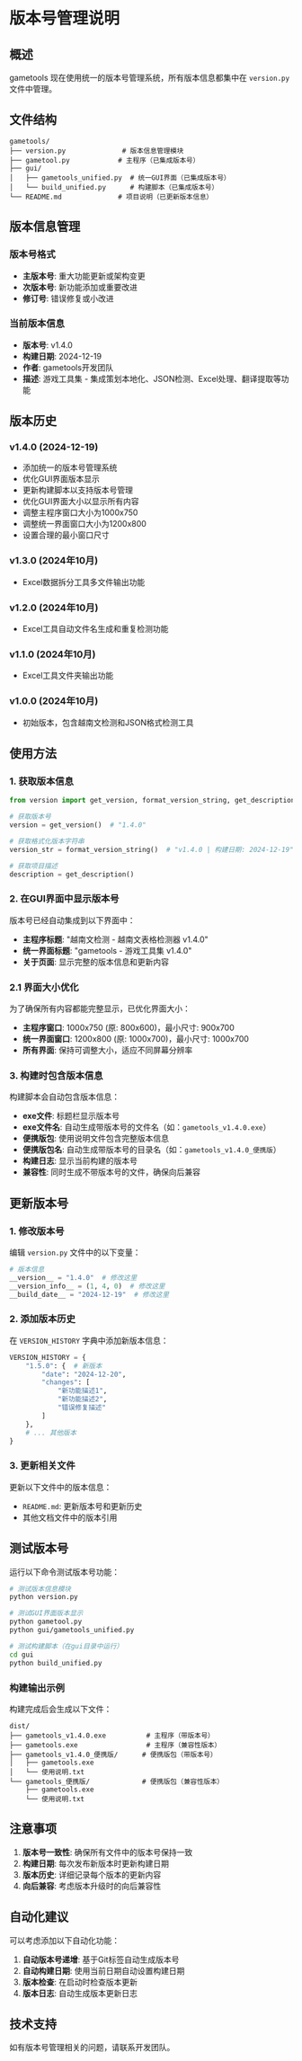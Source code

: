 # 版本号管理说明

## 概述

gametools 现在使用统一的版本号管理系统，所有版本信息都集中在 `version.py` 文件中管理。

## 文件结构

```
gametools/
├── version.py              # 版本信息管理模块
├── gametool.py            # 主程序（已集成版本号）
├── gui/
│   ├── gametools_unified.py  # 统一GUI界面（已集成版本号）
│   └── build_unified.py      # 构建脚本（已集成版本号）
└── README.md              # 项目说明（已更新版本信息）
```

## 版本信息管理

### 版本号格式

- **主版本号**: 重大功能更新或架构变更
- **次版本号**: 新功能添加或重要改进
- **修订号**: 错误修复或小改进

### 当前版本信息

- **版本号**: v1.4.0
- **构建日期**: 2024-12-19
- **作者**: gametools开发团队
- **描述**: 游戏工具集 - 集成策划本地化、JSON检测、Excel处理、翻译提取等功能

## 版本历史

### v1.4.0 (2024-12-19)
- 添加统一的版本号管理系统
- 优化GUI界面版本显示
- 更新构建脚本以支持版本号管理
- 优化GUI界面大小以显示所有内容
- 调整主程序窗口大小为1000x750
- 调整统一界面窗口大小为1200x800
- 设置合理的最小窗口尺寸

### v1.3.0 (2024年10月)
- Excel数据拆分工具多文件输出功能

### v1.2.0 (2024年10月)
- Excel工具自动文件名生成和重复检测功能

### v1.1.0 (2024年10月)
- Excel工具文件夹输出功能

### v1.0.0 (2024年10月)
- 初始版本，包含越南文检测和JSON格式检测工具

## 使用方法

### 1. 获取版本信息

```python
from version import get_version, format_version_string, get_description

# 获取版本号
version = get_version()  # "1.4.0"

# 获取格式化版本字符串
version_str = format_version_string()  # "v1.4.0 | 构建日期: 2024-12-19"

# 获取项目描述
description = get_description()
```

### 2. 在GUI界面中显示版本号

版本号已经自动集成到以下界面中：

- **主程序标题**: "越南文检测 - 越南文表格检测器 v1.4.0"
- **统一界面标题**: "gametools - 游戏工具集 v1.4.0"
- **关于页面**: 显示完整的版本信息和更新内容

### 2.1 界面大小优化

为了确保所有内容都能完整显示，已优化界面大小：

- **主程序窗口**: 1000x750 (原: 800x600)，最小尺寸: 900x700
- **统一界面窗口**: 1200x800 (原: 1000x700)，最小尺寸: 1000x700
- **所有界面**: 保持可调整大小，适应不同屏幕分辨率

### 3. 构建时包含版本信息

构建脚本会自动包含版本信息：

- **exe文件**: 标题栏显示版本号
- **exe文件名**: 自动生成带版本号的文件名（如：`gametools_v1.4.0.exe`）
- **便携版包**: 使用说明文件包含完整版本信息
- **便携版包名**: 自动生成带版本号的目录名（如：`gametools_v1.4.0_便携版`）
- **构建日志**: 显示当前构建的版本号
- **兼容性**: 同时生成不带版本号的文件，确保向后兼容

## 更新版本号

### 1. 修改版本号

编辑 `version.py` 文件中的以下变量：

```python
# 版本信息
__version__ = "1.4.0"  # 修改这里
__version_info__ = (1, 4, 0)  # 修改这里
__build_date__ = "2024-12-19"  # 修改这里
```

### 2. 添加版本历史

在 `VERSION_HISTORY` 字典中添加新版本信息：

```python
VERSION_HISTORY = {
    "1.5.0": {  # 新版本
        "date": "2024-12-20",
        "changes": [
            "新功能描述1",
            "新功能描述2",
            "错误修复描述"
        ]
    },
    # ... 其他版本
}
```

### 3. 更新相关文件

更新以下文件中的版本信息：

- `README.md`: 更新版本号和更新历史
- 其他文档文件中的版本引用

## 测试版本号

运行以下命令测试版本号功能：

```bash
# 测试版本信息模块
python version.py

# 测试GUI界面版本显示
python gametool.py
python gui/gametools_unified.py

# 测试构建脚本（在gui目录中运行）
cd gui
python build_unified.py
```

### 构建输出示例

构建完成后会生成以下文件：

```
dist/
├── gametools_v1.4.0.exe          # 主程序（带版本号）
├── gametools.exe                 # 主程序（兼容性版本）
├── gametools_v1.4.0_便携版/      # 便携版包（带版本号）
│   ├── gametools.exe
│   └── 使用说明.txt
└── gametools_便携版/             # 便携版包（兼容性版本）
    ├── gametools.exe
    └── 使用说明.txt
```

## 注意事项

1. **版本号一致性**: 确保所有文件中的版本号保持一致
2. **构建日期**: 每次发布新版本时更新构建日期
3. **版本历史**: 详细记录每个版本的更新内容
4. **向后兼容**: 考虑版本升级时的向后兼容性

## 自动化建议

可以考虑添加以下自动化功能：

1. **自动版本号递增**: 基于Git标签自动生成版本号
2. **自动构建日期**: 使用当前日期自动设置构建日期
3. **版本检查**: 在启动时检查版本更新
4. **版本日志**: 自动生成版本更新日志

## 技术支持

如有版本号管理相关的问题，请联系开发团队。
